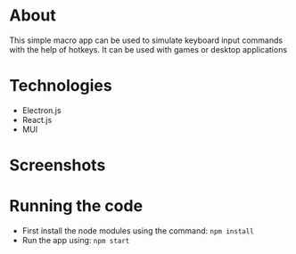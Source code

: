 # About
This simple macro app can be used to simulate keyboard input commands with the help of hotkeys. It can be used with games or desktop applications

# Technologies
- Electron.js
- React.js
- MUI

# Screenshots


# Running the code
- First install the node modules using the command: `npm install`
- Run the app using: `npm start`
